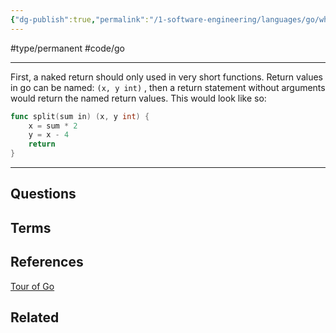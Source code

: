 ```yaml
---
{"dg-publish":true,"permalink":"/1-software-engineering/languages/go/what-is-a-naked-return-in-go/","created":"2023-08-04T07:54:42.225-05:00","updated":"2023-08-04T07:59:09.552-05:00"}
---
```


#type/permanent #code/go

---
First, a naked return should only used in very short functions. 
Return values in go can be named: `(x, y int)` , then a return statement without arguments would return the named return values. This would look like so:

```go
func split(sum in) (x, y int) {
	x = sum * 2
	y = x - 4
	return
}
```
---
## Questions
## Terms
## References
[Tour of Go](https://go.dev/tour/basics/7)
## Related